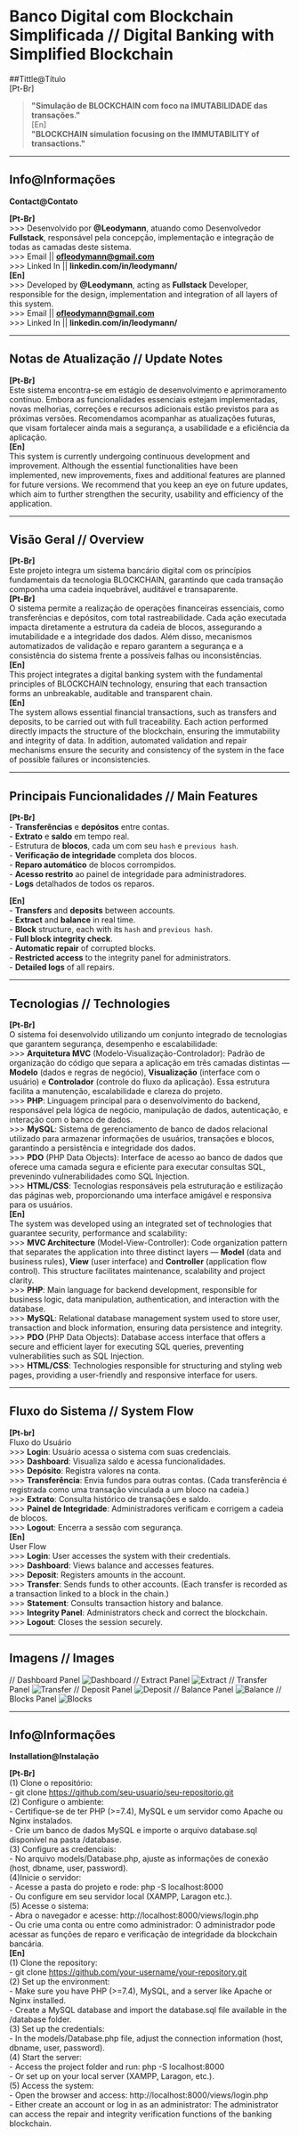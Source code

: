 # Banco Digital com Blockchain Simplificada // Digital Banking with Simplified Blockchain <br>

##Tittle@Título<br>
[Pt-Br]<br>
> **"Simulação de BLOCKCHAIN com foco na IMUTABILIDADE das transações."**<br>
[En] <br>
> **"BLOCKCHAIN ​​simulation focusing on the IMMUTABILITY of transactions."**<br>
---

## Info@Informações<br>

**Contact@Contato**<br>

**[Pt-Br]**<br>
    >>> Desenvolvido por **@Leodymann**, atuando como Desenvolvedor **Fullstack**, responsável pela concepção, implementação e integração de todas as camadas deste sistema.<br>
    >>> Email || **ofleodymann@gmail.com**<br>
    >>> Linked In || **linkedin.com/in/leodymann/**<br>
**[En]**<br>
    >>> Developed by **@Leodymann**, acting as **Fullstack** Developer, responsible for the design, implementation and integration of all layers of this system.<br>
    >>> Email || **ofleodymann@gmail.com**<br>
    >>> Linked In || **linkedin.com/in/leodymann/**<br>

---

## Notas de Atualização // Update Notes<br>

**[Pt-Br]**<br>
    Este sistema encontra-se em estágio de desenvolvimento e aprimoramento contínuo. Embora as funcionalidades essenciais estejam implementadas, novas melhorias, correções e recursos adicionais estão previstos para as próximas versões. Recomendamos acompanhar as atualizações futuras, que visam fortalecer ainda mais a segurança, a usabilidade e a eficiência da aplicação.<br>
**[En]**<br>
    This system is currently undergoing continuous development and improvement. Although the essential functionalities have been implemented, new improvements, fixes and additional features are planned for future versions. We recommend that you keep an eye on future updates, which aim to further strengthen the security, usability and efficiency of the application.<br>

---

## Visão Geral // Overview<br>

**[Pt-Br]**<br>
    Este projeto integra um sistema bancário digital com os princípios fundamentais da tecnologia BLOCKCHAIN, garantindo que
    cada transação componha uma cadeia inquebrável, auditável e transaparente.<br>
**[Pt-Br]**<br>
    O sistema permite a realização de operações financeiras essenciais, como transferências e depósitos, com total rastreabilidade. Cada ação executada impacta diretamente a estrutura da cadeia de blocos, assegurando a imutabilidade e a integridade dos dados. Além disso, mecanismos automatizados de validação e reparo garantem a segurança e a consistência do sistema frente a possíveis falhas ou inconsistências.<br>
**[En]**<br>
    This project integrates a digital banking system with the fundamental principles of BLOCKCHAIN ​​technology, ensuring that each transaction forms an unbreakable, auditable and transparent chain.<br>
**[En]**<br>
    The system allows essential financial transactions, such as transfers and deposits, to be carried out with full traceability. Each action performed directly impacts the structure of the blockchain, ensuring the immutability and integrity of data. In addition, automated validation and repair mechanisms ensure the security and consistency of the system in the face of possible failures or inconsistencies.<br>

---

## Principais Funcionalidades // Main Features<br>

**[Pt-Br]**<br>
    - **Transferências** e **depósitos** entre contas.<br>
    - **Extrato** e **saldo** em tempo real.<br>
    - Estrutura de **blocos**, cada um com seu `hash` e `previous hash`.<br>
    - **Verificação de integridade** completa dos blocos.<br>
    - **Reparo automático** de blocos corrompidos.<br>
    - **Acesso restrito** ao painel de integridade para administradores.<br>
    - **Logs** detalhados de todos os reparos.<br>

**[En]**<br>
    - **Transfers** and **deposits** between accounts.<br>
    - **Extract** and **balance** in real time.<br>
    - **Block** structure, each with its `hash` and `previous hash`.<br>
    - **Full block integrity check**.<br>
    - **Automatic repair** of corrupted blocks.<br>
    - **Restricted access** to the integrity panel for administrators.<br>
    - **Detailed logs** of all repairs.<br>

---

## Tecnologias // Technologies<br>

**[Pt-Br]**<br>
    O sistema foi desenvolvido utilizando um conjunto integrado de tecnologias que garantem segurança, desempenho e escalabilidade:<br>
        >>> **Arquitetura MVC** (Modelo-Visualização-Controlador): Padrão de organização do código que separa a aplicação em três camadas distintas — **Modelo** (dados e regras de negócio), **Visualização** (interface com o usuário) e **Controlador** (controle do fluxo da aplicação). Essa estrutura facilita a manutenção, escalabilidade e clareza do projeto.<br>
        >>> **PHP**: Linguagem principal para o desenvolvimento do backend, responsável pela lógica de negócio, manipulação de dados, autenticação, e interação com o banco de dados.<br>
        >>> **MySQL**: Sistema de gerenciamento de banco de dados relacional utilizado para armazenar informações de usuários, transações e blocos, garantindo a persistência e integridade dos dados.<br>
        >>> **PDO** (PHP Data Objects): Interface de acesso ao banco de dados que oferece uma camada segura e eficiente para executar consultas SQL, prevenindo vulnerabilidades como SQL Injection.<br>
        >>> **HTML/CSS**: Tecnologias responsáveis pela estruturação e estilização das páginas web, proporcionando uma interface amigável e responsiva para os usuários.<br>
**[En]**<br>
    The system was developed using an integrated set of technologies that guarantee security, performance and scalability:<br>
        >>> **MVC Architecture** (Model-View-Controller): Code organization pattern that separates the application into three distinct layers — **Model** (data and business rules), **View** (user interface) and **Controller** (application flow control). This structure facilitates maintenance, scalability and project clarity.<br>
        >>> **PHP**: Main language for backend development, responsible for business logic, data manipulation, authentication, and interaction with the database.<br>
        >>> **MySQL**: Relational database management system used to store user, transaction and block information, ensuring data persistence and integrity.<br>
        >>> **PDO** (PHP Data Objects): Database access interface that offers a secure and efficient layer for executing SQL queries, preventing vulnerabilities such as SQL Injection.<br>
        >>> **HTML/CSS**: Technologies responsible for structuring and styling web pages, providing a user-friendly and responsive interface for users.<br>
    
---

## Fluxo do Sistema // System Flow<br>

**[Pt-br]**<br>
    Fluxo do Usuário<br>
        >>> **Login**: Usuário acessa o sistema com suas credenciais.<br>
        >>> **Dashboard**: Visualiza saldo e acessa funcionalidades.<br>
        >>> **Depósito**: Registra valores na conta.<br>
        >>> **Transferência**: Envia fundos para outras contas. (Cada transferência é registrada como uma transação vinculada a um bloco na cadeia.)<br>
        >>> **Extrato**: Consulta histórico de transações e saldo.<br>
        >>> **Painel de Integridade**: Administradores verificam e corrigem a cadeia de blocos.<br>
        >>> **Logout**: Encerra a sessão com segurança.<br>
**[En]**<br>
    User Flow<br>
        >>> **Login**: User accesses the system with their credentials.<br>
        >>> **Dashboard**: Views balance and accesses features.<br>
        >>> **Deposit**: Registers amounts in the account.<br>
        >>> **Transfer**: Sends funds to other accounts. (Each transfer is recorded as a transaction linked to a block in the chain.)<br>
        >>> **Statement**: Consults transaction history and balance.<br>
        >>> **Integrity Panel**: Administrators check and correct the blockchain.<br>
        >>> **Logout**: Closes the session securely.<br>

---

## Imagens // Images<br>
// Dashboard Panel
![Dashboard](/bank_proj/images/dashboard.png)
// Extract Panel
![Extract](/bank_proj/images/extract.png) 
// Transfer Panel
![Transfer](/bank_proj/images/transfer.png)
// Deposit Panel
![Deposit](/bank_proj/images/deposit.png)
// Balance Panel
![Balance](/bank_proj/images/balance.png)
// Blocks Panel
![Blocks](/bank_proj/images/blocks.png)

---

## Info@Informações<br>

**Installation@Instalação**<br>

**[Pt-Br]**<br>
    (1) Clone o repositório:<br>
        - git clone https://github.com/seu-usuario/seu-repositorio.git <br>
    (2) Configure o ambiente:<br>
        - Certifique-se de ter PHP (>=7.4), MySQL e um servidor como Apache ou Nginx instalados.<br>
        - Crie um banco de dados MySQL e importe o arquivo database.sql disponível na pasta /database.<br>
    (3) Configure as credenciais:<br>
        - No arquivo models/Database.php, ajuste as informações de conexão (host, dbname, user, password).<br>
    (4)Inicie o servidor:<br>
        - Acesse a pasta do projeto e rode: php -S localhost:8000<br>
        - Ou configure em seu servidor local (XAMPP, Laragon etc.).<br>
    (5) Acesse o sistema:<br>
        - Abra o navegador e acesse: http://localhost:8000/views/login.php <br>
        - Ou crie uma conta ou entre como administrador: O administrador pode acessar as funções de reparo e verificação de integridade da blockchain bancária.<br>
**[En]**<br>
    (1) Clone the repository:<br>
        - git clone https://github.com/your-username/your-repository.git <br>
    (2) Set up the environment: <br>
        - Make sure you have PHP (>=7.4), MySQL, and a server like Apache or Nginx installed.<br>
        - Create a MySQL database and import the database.sql file available in the /database folder.<br>
    (3) Set up the credentials:<br>
        - In the models/Database.php file, adjust the connection information (host, dbname, user, password).<br>
    (4) Start the server:<br>
        - Access the project folder and run: php -S localhost:8000<br>
        - Or set up on your local server (XAMPP, Laragon, etc.).<br>
    (5) Access the system:<br>
        - Open the browser and access: http://localhost:8000/views/login.php <br>
        - Either create an account or log in as an administrator: The administrator can access the repair and integrity verification functions of the banking blockchain.<br>
